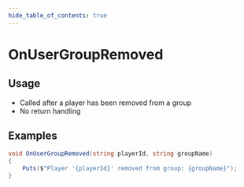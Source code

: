 ```yaml
---
hide_table_of_contents: true
---
```


# OnUserGroupRemoved

## Usage

* Called after a player has been removed from a group
* No return handling

## Examples

```csharp
void OnUserGroupRemoved(string playerId, string groupName)
{
    Puts($"Player '{playerId}' removed from group: {groupName}");
}
```
